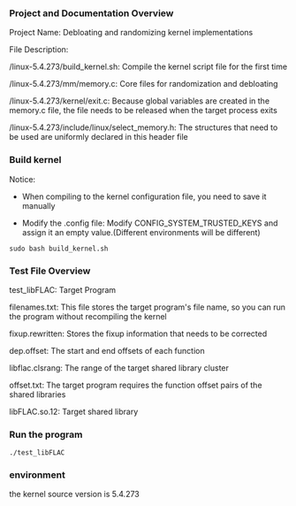 ### Project and Documentation Overview

Project Name: Debloating and randomizing kernel implementations

File Description: 

/linux-5.4.273/build_kernel.sh: Compile the kernel script file for the first time

/linux-5.4.273/mm/memory.c: Core files for randomization and debloating

/linux-5.4.273/kernel/exit.c: Because global variables are created in the memory.c file, the file needs to be released when the target process exits

/linux-5.4.273/include/linux/select_memory.h: The structures that need to be used are uniformly declared in this header file

### Build kernel

Notice:

- When compiling to the kernel configuration file, you need to save it manually

- Modify the .config file: Modify CONFIG_SYSTEM_TRUSTED_KEYS and assign it an empty value.(Different environments will be different)

```
sudo bash build_kernel.sh
```

### Test File Overview

test_libFLAC: Target Program

filenames.txt: This file stores the target program's file name, so you can run the program without recompiling the kernel

fixup.rewritten: Stores the fixup information that needs to be corrected

dep.offset: The start and end offsets of each function

libflac.clsrang: The range of the target shared library cluster

offset.txt: The target program requires the function offset pairs of the shared libraries

libFLAC.so.12: Target shared library

### Run the program

```
./test_libFLAC 
```

### environment

the kernel source version is 5.4.273
